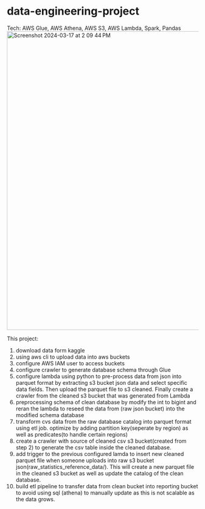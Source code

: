 # data-engineering-project
Tech: AWS Glue, AWS Athena, AWS S3, AWS Lambda, Spark, Pandas
<img width="785" alt="Screenshot 2024-03-17 at 2 09 44 PM" src="https://github.com/lyhourlay1/data-engineering-project/assets/61680337/3c4e9aa0-6f2d-4324-bcd9-bac0ff6106d2">


This project:
1. download data form kaggle 
2. using aws cli to upload data into aws buckets
3. configure AWS IAM user to access buckets
4. configure crawler to generate database schema through Glue
5. configure lambda using python to pre-process data from json into parquet format by extracting s3 bucket json data and select specific data fields. Then upload the parquet file to s3 cleaned. Finally create a crawler from the cleaned s3 bucket that was generated from Lambda
6. preprocessing schema of clean database by modify the int to bigint and reran the lambda to reseed the data from (raw json bucket) into the modified schema database
7. transform cvs data from the raw database catalog into parquet format using etl job. optimize by adding partition key(seperate by region) as well as predicates(to handle certain regions)
8. create a crawler with source of cleaned csv s3 bucket(created from step 2) to generate the csv table inside the cleaned database.
9. add trigger to the previous configured lamda to insert new cleaned parquet file when someone uploads into raw s3 bucket json(raw_statistics_reference_data/). This will create a new parquet file in the cleaned s3 bucket as well as update the catalog of the clean database.
10. build etl pipeline to transfer data from clean bucket into reporting bucket to avoid using sql (athena) to manually update as this is not scalable as the data grows.

